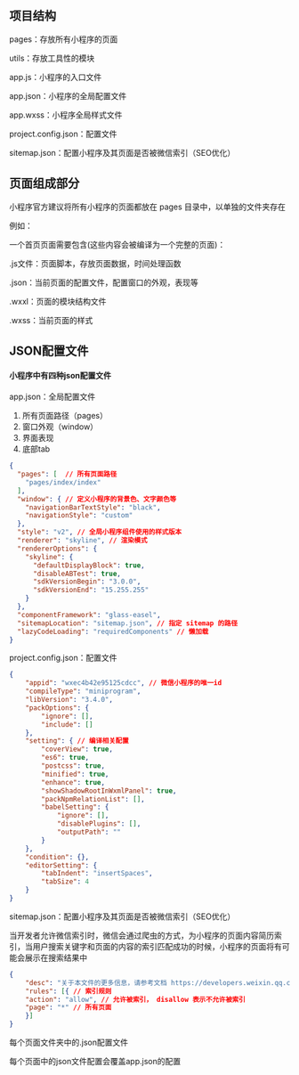 ## 项目结构

pages：存放所有小程序的页面

utils：存放工具性的模块

app.js：小程序的入口文件

app.json：小程序的全局配置文件

app.wxss：小程序全局样式文件

project.config.json：配置文件

sitemap.json：配置小程序及其页面是否被微信索引（SEO优化）

## 页面组成部分

小程序官方建议将所有小程序的页面都放在 pages 目录中，以单独的文件夹存在

例如：

一个首页页面需要包含(这些内容会被编译为一个完整的页面)：

.js文件：页面脚本，存放页面数据，时间处理函数

.json：当前页面的配置文件，配置窗口的外观，表现等

.wxxl：页面的模块结构文件

.wxss：当前页面的样式

## JSON配置文件

#### 小程序中有四种json配置文件

app.json：全局配置文件

1. 所有页面路径（pages）
2. 窗口外观（window）
3. 界面表现
4. 底部tab

``` json
{
  "pages": [  // 所有页面路径
    "pages/index/index"
  ],
  "window": { // 定义小程序的背景色、文字颜色等
    "navigationBarTextStyle": "black",
    "navigationStyle": "custom"
  },
  "style": "v2", // 全局小程序组件使用的样式版本
  "renderer": "skyline", // 渲染模式
  "rendererOptions": {
    "skyline": {
      "defaultDisplayBlock": true,
      "disableABTest": true,
      "sdkVersionBegin": "3.0.0",
      "sdkVersionEnd": "15.255.255"
    }
  },
  "componentFramework": "glass-easel",
  "sitemapLocation": "sitemap.json", // 指定 sitemap 的路径
  "lazyCodeLoading": "requiredComponents" // 懒加载
}
```

project.config.json：配置文件

``` json
{
    "appid": "wxec4b42e95125cdcc", // 微信小程序的唯一id
    "compileType": "miniprogram",
    "libVersion": "3.4.0",
    "packOptions": {
        "ignore": [],
        "include": []
    },
    "setting": { // 编译相关配置
        "coverView": true,
        "es6": true,
        "postcss": true,
        "minified": true,
        "enhance": true,
        "showShadowRootInWxmlPanel": true,
        "packNpmRelationList": [],
        "babelSetting": {
            "ignore": [],
            "disablePlugins": [],
            "outputPath": ""
        }
    },
    "condition": {},
    "editorSetting": {
        "tabIndent": "insertSpaces",
        "tabSize": 4
    }
}
```

sitemap.json：配置小程序及其页面是否被微信索引（SEO优化）

当开发者允许微信索引时，微信会通过爬虫的方式，为小程序的页面内容简历索引，当用户搜索关键字和页面的内容的索引匹配成功的时候，小程序的页面将有可能会展示在搜索结果中

``` json
{
    "desc": "关于本文件的更多信息，请参考文档 https://developers.weixin.qq.com/miniprogram/dev/framework/sitemap.html",
    "rules": [{ // 索引规则
    "action": "allow", // 允许被索引， disallow 表示不允许被索引
    "page": "*" // 所有页面
    }]
}
```

每个页面文件夹中的.json配置文件

每个页面中的json文件配置会覆盖app.json的配置